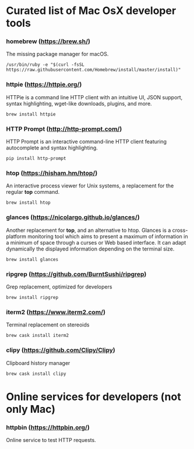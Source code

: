 # Curated list of Mac OsX developer tools

### homebrew (https://brew.sh/)

The missing package manager for macOS.

```
/usr/bin/ruby -e "$(curl -fsSL https://raw.githubusercontent.com/Homebrew/install/master/install)"
```

### httpie (https://httpie.org/)

HTTPie is a command line HTTP client with an intuitive UI, JSON support, syntax highlighting, wget-like downloads, plugins, and more.

```
brew install httpie
```

### HTTP Prompt (http://http-prompt.com/)

HTTP Prompt is an interactive command-line HTTP client featuring autocomplete and syntax highlighting.

```
pip install http-prompt
```

### htop (https://hisham.hm/htop/)

An interactive process viewer for Unix systems, a replacement for the regular **top** command.

```
brew install htop
```

### glances (https://nicolargo.github.io/glances/)

Another replacement for **top**, and an alternative to htop. Glances is a cross-platform monitoring 
tool which aims to present a maximum of information in a minimum of space through a curses or 
Web based interface. It can adapt dynamically the displayed information depending on the terminal size.

```
brew install glances
```

### ripgrep (https://github.com/BurntSushi/ripgrep)

Grep replacement, optimized for developers

```
brew install ripgrep
```

### iterm2 (https://www.iterm2.com/)

Terminal replacement on stereoids

```
brew cask install iterm2
```

### clipy (https://github.com/Clipy/Clipy)

Clipboard history manager

```
brew cask install clipy
```


# Online services for developers (not only Mac)

### httpbin (https://httpbin.org/)

Online service to test HTTP requests. 
